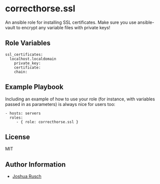 correcthorse.ssl
=========

An ansible role for installing SSL certificates. Make sure you use ansible-vault to encrypt any variable files with private keys!

Role Variables
--------------

    ssl_certificates:
      localhost.localdomain
        private_key:
        certificate:
        chain:

Example Playbook
----------------

Including an example of how to use your role (for instance, with variables passed in as parameters) is always nice for users too:

    - hosts: servers
      roles:
         - { role: correcthorse.ssl }

License
-------

MIT

Author Information
------------------


* [Joshua Rusch](https://correct.horse/)
